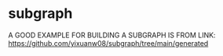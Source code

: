 # subgraph
A GOOD EXAMPLE FOR BUILDING A SUBGRAPH IS FROM LINK: https://github.com/yixuanw08/subgraph/tree/main/generated
